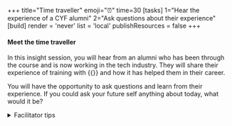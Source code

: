 +++
title="Time traveller"
emoji="⏰"
time=30
[tasks]
    1="Hear the experience of a CYF alumni"
    2="Ask questions about their experience"
[build]
  render = 'never'
  list = 'local'
  publishResources = false
+++

#### Meet the time traveller

In this insight session, you will hear from an alumni who has been through the course and is now working in the tech industry. They will share their experience of training with {{<our-name>}} and how it has helped them in their career.

You will have the opportunity to ask questions and learn from their experience. If you could ask your future self anything about today, what would it be?

<details><summary>Facilitator tips</summary>
Put a call out on main Slack for alumni to volunteer to be a time traveller. They should be prepared to share their experience of the course and answer questions from the class.

Please do this a couple of weeks beforehand to give them time to prepare.

</details>
